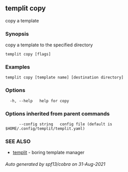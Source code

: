 ## templit copy

copy a template

### Synopsis

copy a template to the specified directory

```
templit copy [flags]
```

### Examples

```
templit copy [template name] [destination directory]
```

### Options

```
  -h, --help   help for copy
```

### Options inherited from parent commands

```
      --config string   config file (default is $HOME/.config/templit/templit.yaml)
```

### SEE ALSO

* [templit](templit.md)	 - boring template manager

###### Auto generated by spf13/cobra on 31-Aug-2021
